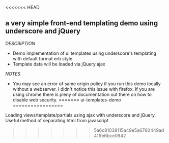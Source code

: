 <<<<<<< HEAD
## a very simple front-end templating demo using underscore and jQuery

*DESCRIPTION*
- Demo implementation of ui templates using underscore's templating with default format erb style. 
- Template data will be loaded via jQuery.ajax

*NOTES*
- You may see an error of same origin policy if you run this demo locally without a webserver. I didn't notice this issue with firefox. If you are using chrome there is pleny of documentation out there on how to disable web security.
=======
ui-templates-demo
=================

Loading views/template/partials using ajax with underscore and jQuery. Useful method of separating html from javascript
>>>>>>> 5a6c81038115a49e5a6760449ad41ffe6bce0942
